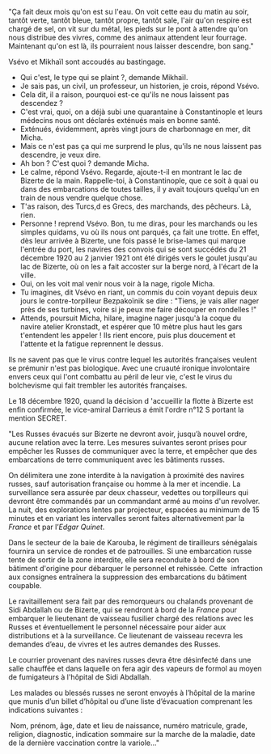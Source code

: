 "Ça fait deux mois qu'on est su l'eau. On voit cette eau du matin au soir, tantôt verte, tantôt bleue, tantôt propre, tantôt sale, l'air qu'on respire est chargé de sel, on vit sur du métal, les pieds sur le pont à attendre qu'on nous distribue des vivres, comme des animaux attendent leur fourrage. Maintenant qu'on est là, ils pourraient nous laisser descendre, bon sang."

Vsévo et Mikhaïl sont accoudés au bastingage. 
- Qui c'est, le type qui se plaint ?, demande Mikhaïl. 
- Je sais pas, un civil, un professeur, un historien, je crois, répond Vsévo. 
- Cela dit, il a raison, pourquoi est-ce qu'ils ne nous laissent pas descendez ? 
- C'est vrai, quoi, on a déjà subi une quarantaine à Constantinople et leurs médecins nous ont déclarés exténués mais en bonne santé. 
- Exténués, évidemment, après vingt jours de charbonnage en mer, dit Micha. 
- Mais ce n'est pas ça qui me surprend le plus, qu'ils ne nous laissent pas descendre, je veux dire. 
- Ah bon ? C'est quoi ? demande Micha.
- Le calme, répond Vsévo. Regarde, ajoute-t-il en montrant le lac de Bizerte de la main. Rappelle-toi, à Constantinople, que ce soit à quai ou dans des embarcations de toutes tailles, il y avait toujours quelqu'un en train de nous vendre quelque chose. 
- T'as raison, des Turcs,d es Grecs, des marchands, des pêcheurs. Là, rien. 
- Personne ! reprend Vsévo. Bon, tu me diras, pour les marchands ou les simples quidams, vu où ils nous ont parqués, ça fait une trotte. 
En effet, dès leur arrivée à Bizerte, une fois passé le brise-lames qui marque l'entrée du port, les navires des convois qui se sont succédés du 21 décembre 1920 au 2 janvier 1921 ont été dirigés vers le goulet jusqu'au lac de Bizerte, où on les a fait accoster sur la berge nord, à l'écart de la ville. 
- Oui, on les voit mal venir nous voir à la nage, rigole Micha. 
- Tu imagines, dit Vsévo en riant, un commis du coin voyant depuis deux jours le contre-torpilleur Bezpakoïnik se dire : "Tiens, je vais aller nager près de ses turbines, voire si je peux me faire découper en rondelles !"
- Attends, poursuit Micha, hilare, imagine nager jusqu'à la coque du navire atelier Kronstadt, et espérer que 10 mètre plus haut les gars t'entendent les appeler !
Ils rient encore, puis plus doucement et l'attente et la fatigue reprennent le dessus. 

Ils ne savent pas que le virus contre lequel les autorités françaises veulent se prémunir n'est pas biologique. Avec une cruauté ironique involontaire envers ceux qui l'ont combattu au péril de leur vie, c'est le virus du bolchevisme qui fait trembler les autorités françaises. 

Le 18 décembre 1920, quand la décision d 'accueillir la flotte à Bizerte est enfin confirmée, le vice-amiral  Darrieus a émit l'ordre  n°12 S portant la mention SECRET.

"Les Russes évacués sur Bizerte ne devront avoir, jusqu’à nouvel ordre, aucune relation avec la terre. Les mesures suivantes seront prises pour empêcher les Russes de communiquer avec la terre,
et empêcher que des embarcations de terre communiquent avec les bâtiments russes.

On délimitera une zone interdite à la navigation à proximité des navires russes, sauf autorisation française ou homme à la mer et incendie. La surveillance sera assurée par deux chasseur, vedettes ou torpilleurs qui devront être commandés par un commandant armé au moins d'un revolver. La nuit, des explorations lentes par projecteur, espacées au minimum de 15 minutes et en variant les intervalles seront faites alternativement par la _France_ et par l’_Edgar Quinet_.

Dans le secteur de la baie de Karouba, le régiment de tirailleurs sénégalais fournira un service de rondes et de patrouilles. Si une embarcation russe tente de sortir de la zone interdite, elle sera reconduite à bord de son bâtiment d'origine pour débarquer le personnel et rehissée. Cette  infraction aux consignes entraînera la suppression des embarcations du bâtiment coupable.

Le ravitaillement sera fait par des remorqueurs ou chalands provenant de Sidi Abdallah ou de Bizerte, qui se rendront à bord de la _France_ pour embarquer le lieutenant de vaisseau fusilier chargé des relations avec les Russes et éventuellement le personnel nécessaire pour aider aux distributions et à la surveillance. Ce lieutenant de vaisseau recevra les demandes d’eau, de vivres et les autres demandes des Russes.

Le courrier provenant des navires russes devra être désinfecté dans une salle chauffée et dans laquelle on fera agir des vapeurs de formol au moyen de fumigateurs à l'hôpital de Sidi Abdallah.

 Les malades ou blessés russes ne seront envoyés à l’hôpital de la marine que munis d’un billet d’hôpital ou d’une liste d’évacuation comprenant les indications suivantes :

 Nom, prénom, âge, date et lieu de naissance, numéro matricule, grade, religion, diagnostic, indication sommaire sur la marche de la maladie, date de la dernière vaccination contre la variole..."


